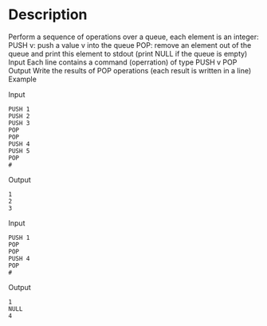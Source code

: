 # Description

Perform a sequence of operations over a queue, each element is an integer:
PUSH v: push a value v into the queue
POP: remove an element out of the queue and print this element to stdout (print NULL if the queue is empty)
Input
Each line contains a command (operration) of type
PUSH  v
POP
Output
Write the results of POP operations (each result is written in a line)  
Example

Input
```
PUSH 1
PUSH 2
PUSH 3
POP
POP
PUSH 4
PUSH 5
POP
#
```
Output
```
1
2
3
```

Input
```
PUSH 1
POP
POP
PUSH 4
POP
#
```
Output
```
1
NULL
4
```